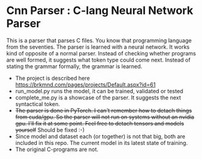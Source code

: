 # Cnn Parser : C-lang Neural Network Parser

This is a parser that parses C files. You know that programming language from the seventies. The parser is learned with a neural network. It works kind of opposite of a normal parser. Instead of checking whether programs are well formed, it suggests what token type could come next. Instead of stating the grammar formally, the grammar is learned.

- The project is described here https://brkmnd.com/pages/projects/Default.aspx?id=61
- run\_model.py runs the model, it can be trained, validated or tested
- complete\_me.py is a showcase of the parser. It suggests the next syntactical token.
- ~~The parser is done in PyTorch. I can't remember how to detach things from cuda/gpu. So the parser will not run on systems without an nvidia gpu. I'll fix it at some point. Feel free to detach tensors and models yourself~~ Should be fixed :-)
- Since model and dataset each (or together) is not that big, both are included in this repo. The current model in its latest state of training.
- The original C-programs are not.
